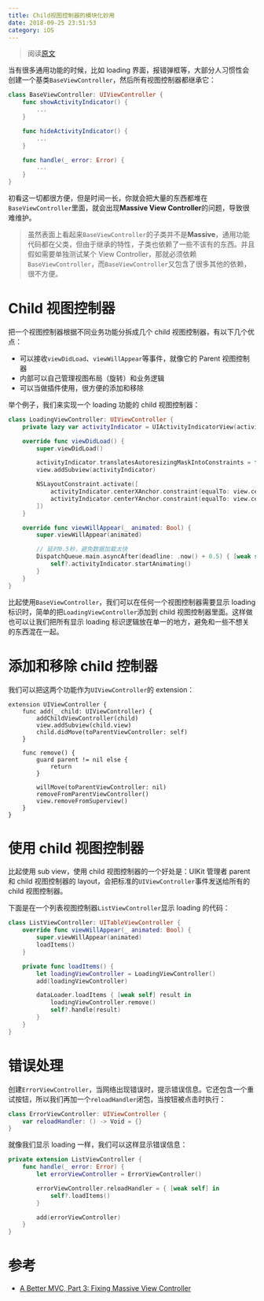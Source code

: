 ```yaml
---
title: Child视图控制器的模块化妙用
date: 2018-09-25 23:51:53
category: iOS
---
```


> 阅读[原文](https://www.swiftbysundell.com/posts/using-child-view-controllers-as-plugins-in-swift)

当有很多通用功能的时候，比如 loading 界面，报错弹框等，大部分人习惯性会创建一个基类`BaseViewController`，然后所有视图控制器都继承它：

```swift
class BaseViewController: UIViewController {
    func showActivityIndicator() {
        ...
    }

    func hideActivityIndicator() {
        ...
    }

    func handle(_ error: Error) {
        ...
    }
}
```

初看这一切都很方便，但是时间一长，你就会把大量的东西都堆在`BaseViewController`里面，就会出现**Massive View Controller**的问题，导致很难维护。

> 虽然表面上看起来`BaseViewController`的子类并不是**Massive**，通用功能代码都在父类，但由于继承的特性，子类也依赖了一些不该有的东西。并且假如需要单独测试某个 View Controller，那就必须依赖`BaseViewController`，而`BaseViewController`又包含了很多其他的依赖，很不方便。

# Child 视图控制器

把一个视图控制器根据不同业务功能分拆成几个 child 视图控制器，有以下几个优点：

- 可以接收`viewDidLoad`、`viewWillAppear`等事件，就像它的 Parent 视图控制器
- 内部可以自己管理视图布局（旋转）和业务逻辑
- 可以当做插件使用，很方便的添加和移除

举个例子，我们来实现一个 loading 功能的 child 视图控制器：

```swift
class LoadingViewController: UIViewController {
    private lazy var activityIndicator = UIActivityIndicatorView(activityIndicatorStyle: .gray)

    override func viewDidLoad() {
        super.viewDidLoad()

        activityIndicator.translatesAutoresizingMaskIntoConstraints = false
        view.addSubview(activityIndicator)

        NSLayoutConstraint.activate([
            activityIndicator.centerXAnchor.constraint(equalTo: view.centerXAnchor),
            activityIndicator.centerYAnchor.constraint(equalTo: view.centerYAnchor)
        ])
    }

    override func viewWillAppear(_ animated: Bool) {
        super.viewWillAppear(animated)

        // 延时0.5秒，避免数据加载太快
        DispatchQueue.main.asyncAfter(deadline: .now() + 0.5) { [weak self] in
            self?.activityIndicator.startAnimating()
        }
    }
}
```

比起使用`BaseViewController`，我们可以在任何一个视图控制器需要显示 loading 标识时，简单的把`LoadingViewController`添加到 child 视图控制器里面。这样做也可以让我们把所有显示 loading 标识逻辑放在单一的地方，避免和一些不想关的东西混在一起。

# 添加和移除 child 控制器

我们可以把这两个功能作为`UIViewController`的 extension：

```
extension UIViewController {
    func add(_ child: UIViewController) {
        addChildViewController(child)
        view.addSubview(child.view)
        child.didMove(toParentViewController: self)
    }

    func remove() {
        guard parent != nil else {
            return
        }

        willMove(toParentViewController: nil)
        removeFromParentViewController()
        view.removeFromSuperview()
    }
}
```

# 使用 child 视图控制器

比起使用 sub view，使用 child 视图控制器的一个好处是：UIKit 管理者 parent 和 child 视图控制器的 layout，会把标准的`UIViewController`事件发送给所有的 child 视图控制器。

下面是在一个列表视图控制器`ListViewController`显示 loading 的代码：

```swift
class ListViewController: UITableViewController {
    override func viewWillAppear(_ animated: Bool) {
        super.viewWillAppear(animated)
        loadItems()
    }

    private func loadItems() {
        let loadingViewController = LoadingViewController()
        add(loadingViewController)

        dataLoader.loadItems { [weak self] result in
            loadingViewController.remove()
            self?.handle(result)
        }
    }
}
```

# 错误处理

创建`ErrorViewController`，当网络出现错误时，提示错误信息。它还包含一个重试按钮，所以我们再加一个`reloadHandler`闭包，当按钮被点击时执行：

```swift
class ErrorViewController: UIViewController {
    var reloadHandler: () -> Void = {}
}
```

就像我们显示 loading 一样，我们可以这样显示错误信息：

```swift
private extension ListViewController {
    func handle(_ error: Error) {
        let errorViewController = ErrorViewController()

        errorViewController.reloadHandler = { [weak self] in
            self?.loadItems()
        }

        add(errorViewController)
    }
}
```

# 参考

- [A Better MVC, Part 3: Fixing Massive View Controller](https://davedelong.com/blog/2017/11/06/a-better-mvc-part-3-fixing-massive-view-controller/)
